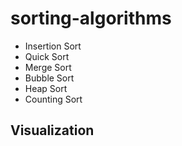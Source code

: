 # sorting-algorithms

- Insertion Sort
- Quick Sort
- Merge Sort
- Bubble Sort
- Heap Sort
- Counting Sort


## Visualization
